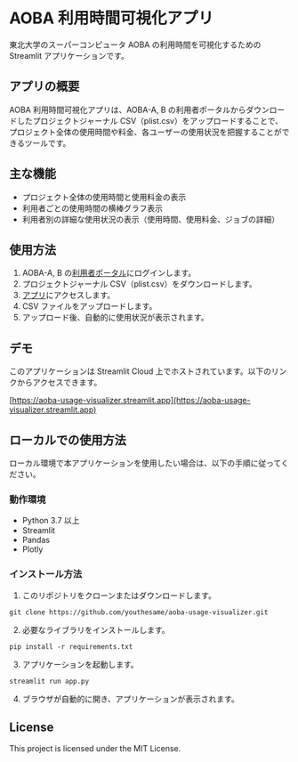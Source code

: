 # AOBA 利用時間可視化アプリ

東北大学のスーパーコンピュータ AOBA の利用時間を可視化するための Streamlit アプリケーションです。

## アプリの概要

AOBA 利用時間可視化アプリは、AOBA-A, B の利用者ポータルからダウンロードしたプロジェクトジャーナル CSV（plist.csv）をアップロードすることで、プロジェクト全体の使用時間や料金、各ユーザーの使用状況を把握することができるツールです。

## 主な機能

- プロジェクト全体の使用時間と使用料金の表示
- 利用者ごとの使用時間の横棒グラフ表示
- 利用者別の詳細な使用状況の表示（使用時間、使用料金、ジョブの詳細）

## 使用方法

1. AOBA-A, B の[利用者ポータル](https://portal.ss.cc.tohoku.ac.jp/thkportal/riyosha_login/)にログインします。
2. プロジェクトジャーナル CSV（plist.csv）をダウンロードします。
3. [アプリ](https://aoba-usage-visualizer.streamlit.app)にアクセスします。
4. CSV ファイルをアップロードします。
5. アップロード後、自動的に使用状況が表示されます。

## デモ

このアプリケーションは Streamlit Cloud 上でホストされています。以下のリンクからアクセスできます。

[https://aoba-usage-visualizer.streamlit.app](https://aoba-usage-visualizer.streamlit.app)

## ローカルでの使用方法

ローカル環境で本アプリケーションを使用したい場合は、以下の手順に従ってください。

### 動作環境

- Python 3.7 以上
- Streamlit
- Pandas
- Plotly

### インストール方法

1. このリポジトリをクローンまたはダウンロードします。

```
git clone https://github.com/youthesame/aoba-usage-visualizer.git
```

2. 必要なライブラリをインストールします。

```
pip install -r requirements.txt
```

3. アプリケーションを起動します。

```
streamlit run app.py
```

4. ブラウザが自動的に開き、アプリケーションが表示されます。

## License

This project is licensed under the MIT License.
